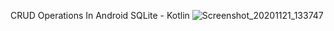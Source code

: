 CRUD Operations In Android SQLite - Kotlin
![Screenshot_20201121_133747](https://user-images.githubusercontent.com/16043212/99874991-fd429f00-2c11-11eb-90f4-727003bb8d79.png|width=100)
